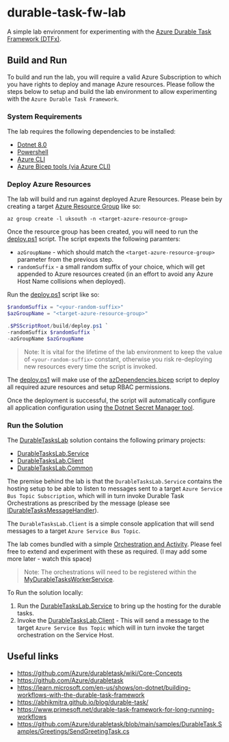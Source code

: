 # durable-task-fw-lab
A simple lab environment for experimenting with the [Azure Durable Task Framework (DTFx)](https://github.com/Azure/durabletask/tree/main).

## Build and Run

To build and run the lab, you will require a valid Azure Subscription to which you have rights to deploy and manage Azure resources. Please follow the steps below to setup and build the lab environment to allow experimenting with the `Azure Durable Task Framework`.

### System Requirements

The lab requires the following dependencies to be installed:

* [Dotnet 8.0](https://dotnet.microsoft.com/en-us/download/dotnet/8.0)
* [Powershell](https://learn.microsoft.com/en-us/powershell/scripting/install/installing-powershell?view=powershell-7.4)
* [Azure CLI](https://learn.microsoft.com/en-us/cli/azure/install-azure-cli)
* [Azure Bicep tools (via Azure CLI)](https://learn.microsoft.com/en-us/azure/azure-resource-manager/bicep/install#azure-cli)

### Deploy Azure Resources

The lab will build and run against deployed Azure Resources. Please bein by creating a target [Azure Resource Group](https://learn.microsoft.com/en-us/cli/azure/group?view=azure-cli-latest#az-group-create) like so:

```azurecli
az group create -l uksouth -n <target-azure-resource-group>
```

Once the resource group has been created, you will need to run the [deploy.ps1](./build/deploy.ps1) script. The script expexts the following paramters:

* `azGroupName` - which should match the `<target-azure-resource-group>` parameter from the previous step.
* `randomSuffix` - a small random suffix of your choice, which will get appended to Azure resources created (in an effort to avoid any Azure Host Name collisions when deployed).


Run the [deploy.ps1](./build/deploy.ps1) script like so:

```powershell
$randomSuffix = "<your-random-suffix>"
$azGroupName = "<target-azure-resource-group>"

.$PSScriptRoot/build/deploy.ps1 `
-randomSuffix $randomSuffix `
-azGroupName $azGroupName
```

> Note: It is vital for the lifetime of the lab environment to keep the value of `<your-random-suffix>` constant, otherwise you risk re-deploying new resources every time the script is invoked.

The [deploy.ps1](./build/deploy.ps1) will make use of the [azDependencies.bicep](./build/bicep/azDependencies.bicep) script to deploy all required azure resources and setup RBAC permissions.

Once the deployment is successful, the script will automatically configure all application configuration using [the Dotnet Secret Manager tool](https://learn.microsoft.com/en-us/aspnet/core/security/app-secrets?view=aspnetcore-8.0&tabs=windows#secret-manager).

### Run the Solution

The [DurableTasksLab](./src/DurableTasksLab.sln) solution contains the following primary projects:

* [DurableTasksLab.Service](./src/DurableTasksLab.Service/DurableTasksLab.Service.csproj)
* [DurableTasksLab.Client](./src/DurableTasksLab.Client/DurableTasksLab.Client.csproj)
* [DurableTasksLab.Common](./src/DurableTasksLab.Common/DurableTasksLab.Common.csproj)

The premise behind the lab is that the `DurableTasksLab.Service` contains the hosting setup to be able to listen to messages sent to a target `Azure Service Bus Topic Subscription`, which will in turn invoke Durable Task Orchestrations as prescribed by the message (please see [IDurableTasksMessageHandler](./src/DurableTasksLab.Common/Subscriber/IDurableTasksMessageHandler.cs)).

The `DurableTasksLab.Client` is a simple console application that will send messages to a target `Azure Service Bus Topic`.

The lab comes bundled with a simple [Orchestration and Activity](./src/DurableTasksLab.Common/DTfx/Orchestrations/). Please feel free to extend and experiment with these as required. (I may add some more later - watch this space)

> Note: The orchestrations will need to be registered within the [MyDurableTasksWorkerService](./src/DurableTasksLab.Common/Subscriber/MyDurableTasksWorkerService.cs).

To Run the solution locally:

1. Run the [DurableTasksLab.Service](./src/DurableTasksLab.Service/DurableTasksLab.Service.csproj) to bring up the hosting for the durable tasks.
1. Invoke the [DurableTasksLab.Client](./src/DurableTasksLab.Client/DurableTasksLab.Client.csproj) - This will send a message to the target `Azure Service Bus Topic` which will in turn invoke the target orchestration on the Service Host. 

## Useful links
* https://github.com/Azure/durabletask/wiki/Core-Concepts
* https://github.com/Azure/durabletask
* https://learn.microsoft.com/en-us/shows/on-dotnet/building-workflows-with-the-durable-task-framework
* https://abhikmitra.github.io/blog/durable-task/
* https://www.primesoft.net/durable-task-framework-for-long-running-workflows
* https://github.com/Azure/durabletask/blob/main/samples/DurableTask.Samples/Greetings/SendGreetingTask.cs